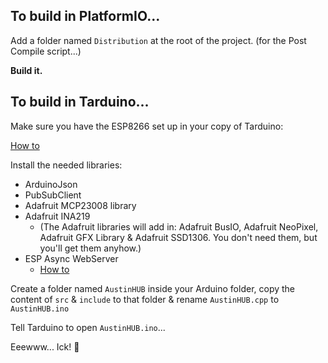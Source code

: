 ## To build in PlatformIO...

Add a folder named `Distribution` at the root of the project. (for the Post Compile script...)

**Build it.**

## To build in Tarduino...

Make sure you have the ESP8266 set up in your copy of Tarduino:

[How to](https://randomnerdtutorials.com/how-to-install-esp8266-board-arduino-ide/)

Install the needed libraries:

* ArduinoJson
* PubSubClient
* Adafruit MCP23008 library
* Adafruit INA219
    * (The Adafruit libraries will add in: Adafruit BusIO, Adafruit NeoPixel, Adafruit GFX Library & Adafruit SSD1306.  You don't need them, but you'll get them anyhow.)
* ESP Async WebServer
    * [How to](https://reacoda.gitbook.io/molemi-iot/introducing-the-nodemcu/display-the-dht11-sensor-reading-on-a-web-server-using-nodemcu./installing-dht-library-on-the-esp8266/installing-the-asynchronous-web-server-library)

Create a folder named `AustinHUB` inside your Arduino folder, copy the content of `src` & `include` to that folder & rename `AustinHUB.cpp` to `AustinHUB.ino`

Tell Tarduino to open `AustinHUB.ino`...

Eeewww...  Ick!  :vomiting_face:
